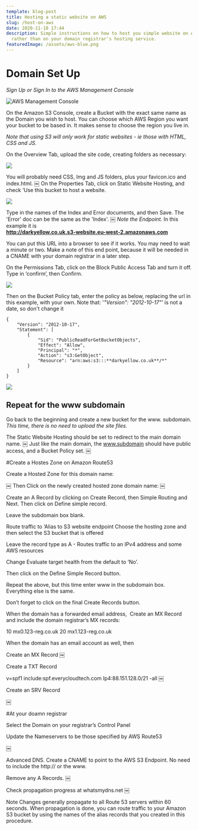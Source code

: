 ```yaml
---
template: blog-post
title: Hosting a static website on AWS
slug: /host-on-aws
date: 2020-11-18 17:44
description: Simple instructions on how to host you simple website on AWS,
  rather than on your domain registrar's hosting service.
featuredImage: /assets/aws-blue.png
---
```

# Domain Set Up

*Sign Up or Sign In to the AWS Management Console*

![AWS Management Console](/assets/screenshot-2020-11-18-at-17.47.42.png "AWS Management Console")

On the Amazon S3 Console, create a Bucket with the exact same name as the Domain you wish to host. You can choose which AWS Region you want your bucket to be based in. It makes sense to choose the region you live in.  

*Note that using S3 will only work for static websites - ie those with HTML, CSS and JS.*

On the Overview Tab, upload the site code, creating folders as necessary:

![](/assets/aws-1.png)

You will probably need CSS, Img and JS folders, plus your favicon.ico and index.html.
￼
On the Properties Tab, click on Static Website Hosting, and check ‘Use this bucket to host a website.

![](/assets/aws-2.png)

Type in the names of the Index and Error documents, and then Save.  The 'Error' doc can be the same as the 'Index'.
￼
*Note the Endpoint.*  In this example it is \
**http://darkyellow.co.uk.s3-website.eu-west-2.amazonaws.com**

You can put this URL into a browser to see if it works. You may need to wait a minute or two.  Make a note of this end point, because it will be needed in a CNAME with your domain registrar in a later step.

On the Permissions Tab, click on the Block Public Access Tab and turn it off. Type in ‘confirm’, then Confirm.

![](/assets/aws-3.png)


Then on the Bucket Policy tab, enter the policy as below, replacing the url in this example, with your own.  Note that: '*"Version": "2012-10-17"'* is not a date, so don't change it

```
{
    "Version": "2012-10-17",
    "Statement": [
        {
            "Sid": "PublicReadForGetBucketObjects",
            "Effect": "Allow",
            "Principal": "*",
            "Action": "s3:GetObject",
            "Resource": "arn:aws:s3:::**darkyellow.co.uk**/*"
        }
    ]
}
```

![](/assets/aws-4.png)

## Repeat for the www subdomain

Go back to the beginning and create a new bucket for the www. subdomain.
*This time, there is no need to upload the site files.*

The Static Website Hosting should be set to redirect to the main domain name.
￼
Just like the main domain, the www.subdomain should have public access, and a Bucket Policy set.
￼

\#Create a Hostes Zone on Amazon Route53

Create a Hosted Zone for this domain name:

￼
Then Click on the newly created hosted zone domain name:
￼

Create an A Record by clicking on Create Record, then Simple Routing and Next. Then click on Define simple record.

Leave the subdomain box blank.

Route traffic to ‘Alias to S3 website endpoint
Choose the hosting zone
and then select the S3 bucket that is offered

Leave the record type as A - Routes traffic to an IPv4 address and some AWS resources

Change Evaluate target health from the default to ‘No’.

Then click on the Define Simple Record button.

Repeat the above, but this time enter www in the subdomain box. Everything else is the same.

Don’t forget to click on the final Create Records button.

When the domain has a forwarded email address,  Create an MX Record
and include the domain registrar’s MX records:

10 mx0.123-reg.co.uk
20 mx1.123-reg.co.uk

When the domain has an email account as well, then 

Create an MX Record 
￼

Create a TXT Record 

v=spf1 include:spf.everycloudtech.com Ip4:88.151.128.0/21 -all
￼

Create an SRV Record 

￼

\#At your doamn registrar

Select the Domain on your registrar’s Control Panel

Update the Nameservers to be those specified by AWS Route53

￼

Advanced DNS.  Create a CNAME to point to the AWS S3 Endpoint. No need to include the http://  or the www.

Remove any A Records.
￼

Check propagation progress at whatsmydns.net
￼

Note
Changes generally propagate to all Route 53 servers within 60 seconds. When propagation is done, you can route traffic to your Amazon S3 bucket by using the names of the alias records that you created in this procedure.
